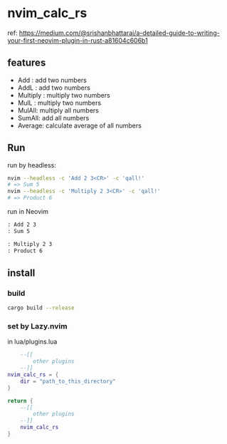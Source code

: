 # nvim\_calc\_rs

ref: https://medium.com/@srishanbhattarai/a-detailed-guide-to-writing-your-first-neovim-plugin-in-rust-a81604c606b1

## features

- Add : add two numbers
- AddL : add two numbers
- Multiply : multiply two numbers
- MulL : multiply two numbers
- MulAll: multiply all numbers
- SumAll: add all numbers
- Average: calculate average of all numbers

## Run

run by headless:

```bash
nvim --headless -c 'Add 2 3<CR>' -c 'qall!'
# => Sum 5
nvim --headless -c 'Multiply 2 3<CR>' -c 'qall!'
# => Product 6
```

run in Neovim

```txt
: Add 2 3
: Sum 5
```
```txt
: Multiply 2 3
: Product 6
```

## install

### build

```bash
cargo build --release
```

### set by Lazy.nvim

in lua/plugins.lua
```Lua
    --[[
        other plugins
    --]]
nvim_calc_rs = {
    dir = "path_to_this_directory"
}

return {
    --[[
        other plugins
    --]]
    nvim_calc_rs
}
```
